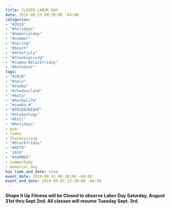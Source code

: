 ```yaml
---
title: CLOSED LABOR DAY
date: 2019-08-15 09:30:00 -04:00
categories:
- "#2018"
- "#holidays"
- "#memorialday"
- "#summer"
- "#spring"
- "#beach"
- "#4thofjuly"
- "#thanksgiving"
- "#zumba #blackfriday"
- "#ketodiet"
tags:
- "#2018"
- "#spin"
- "#zumba"
- "#rhodeisland"
- "#keto"
- "#herbalife"
- "#zumba #"
- "#FRIDAYNIGHT"
- "#shakealogy"
- "#Fall"
- "#holidays"
- gym
- zumba
- Thanksgiving
- "#blackfriday"
- "#KETO"
- '2019'
- "#SUMMER"
- summerbody
- memorial day
has_time_and_date: true
event_date: 2019-08-31 06:30:00 -04:00
event_end_date: 2019-09-02 23:30:00 -04:00
---
```


**Shape It Up Fitness will be Closed to observe Labor Day 
Saturday, August 31st thru Sept 2nd.  All classes will resume Tuesday Sept. 3rd.**